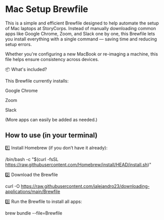 # Mac Setup Brewfile

This is a simple and efficient Brewfile designed to help automate the setup of Mac laptops at StoryCorps. Instead of manually downloading common apps like Google Chrome, Zoom, and Slack one by one, this Brewfile lets you install everything with a single command — saving time and reducing setup errors.

Whether you're configuring a new MacBook or re-imaging a machine, this file helps ensure consistency across devices.

📦 What's included?

This Brewfile currently installs:

Google Chrome

Zoom

Slack

(More apps can easily be added as needed.)

## How to use (in your terminal)

1️⃣ Install Homebrew (if you don’t have it already): 

/bin/bash -c "$(curl -fsSL https://raw.githubusercontent.com/Homebrew/install/HEAD/install.sh)"


2️⃣ Download the Brewfile

curl -O https://raw.githubusercontent.com/jalejandro23/downloading-applications/main/Brewfile


3️⃣ Run the Brewfile to install all apps:

brew bundle --file=Brewfile
